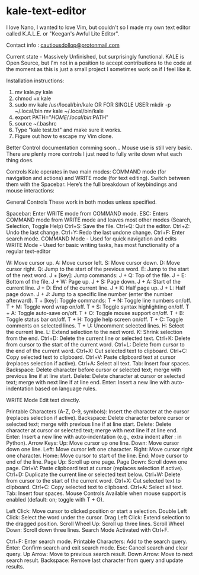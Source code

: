 # kale-text-editor
I love Nano, I wanted to love Vim, but couldn't so I made my own text editor called K.A.L.E. or "Keegan's Awful Lite Editor".

Contact info : cautiousdollop@protonmail.com

Current state - Massively Unfinished, but surprisingly functional.
KALE is Open Source, but I'm not in a position to accept contributions to the code at the moment as this is just a small project I sometimes work on if I feel like it.

Installation instructions:
  1. mv kale.py kale
  2. chmod +x kale
  3. sudo mv kale /usr/local/bin/kale
     OR FOR SINGLE USER
     mkdir -p ~/.local/bin
     mv kale ~/.local/bin/kale
  4. export PATH="$HOME/.local/bin:$PATH"
  5. source ~/.bashrc
  6. Type "kale test.txt" and make sure it works.
  7. Figure out how to escape my Vim clone.

Better Control documentation comming soon... Mouse use is still very basic. There are plenty more controls I just need to fully write down what each thing does.

Controls
Kale operates in two main modes: COMMAND mode (for navigation and actions) and WRITE mode (for text editing). Switch between them with the Spacebar. Here’s the full breakdown of keybindings and mouse interactions:

General Controls
These work in both modes unless specified.

Spacebar: Enter WRITE mode from COMMAND mode.
ESC: Enters COMMAND mode from WRITE mode and leaves most other modes (Search, Selection, Toggle Help)
Ctrl+S: Save the file.
Ctrl+Q: Quit the editor.
Ctrl+Z: Undo the last change.
Ctrl+Y: Redo the last undone change.
Ctrl+F: Enter search mode.
COMMAND Mode - Used for quick navigation and edits
WRITE Mode - Used for basic writing tasks, has most functionality of a regular text-editor

W: Move cursor up.
A: Move cursor left.
S: Move cursor down.
D: Move cursor right.
Q: Jump to the start of the previous word.
E: Jump to the start of the next word.
J + [key]: Jump commands:
  J + Q: Top of the file.
  J + E: Bottom of the file.
  J + W: Page up.
  J + S: Page down.
  J + A: Start of the current line.
  J + D: End of the current line.
  J + K: Half page up.
  J + L: Half page down.
  J + J: Jump to a specific line number (enter the number afterward).
T + [key]: Toggle commands:
  T + N: Toggle line numbers on/off.
  T + M: Toggle word wrap on/off.
  T + S: Toggle syntax highlighting on/off.
  T + A: Toggle auto-save on/off.
  T + O: Toggle mouse support on/off.
  T + B: Toggle status bar on/off.
  T + H: Toggle help screen on/off.
  T + C: Toggle comments on selected lines.
  T + U: Uncomment selected lines.
H: Select the current line.
L: Extend selection to the next word.
K: Shrink selection from the end.
Ctrl+D: Delete the current line or selected text.
Ctrl+K: Delete from cursor to the start of the current word.
Ctrl+L: Delete from cursor to the end of the current word.
Ctrl+X: Cut selected text to clipboard.
Ctrl+C: Copy selected text to clipboard.
Ctrl+V: Paste clipboard text at cursor (replaces selection if active).
Ctrl+A: Select all text.
Tab: Insert four spaces.
Backspace: Delete character before cursor or selected text; merge with previous line if at line start.
Delete: Delete character at cursor or selected text; merge with next line if at line end.
Enter: Insert a new line with auto-indentation based on language rules.

WRITE Mode
Edit text directly.

Printable Characters (A-Z, 0-9, symbols): Insert the character at the cursor (replaces selection if active).
Backspace: Delete character before cursor or selected text; merge with previous line if at line start.
Delete: Delete character at cursor or selected text; merge with next line if at line end.
Enter: Insert a new line with auto-indentation (e.g., extra indent after : in Python).
Arrow Keys:
Up: Move cursor up one line.
Down: Move cursor down one line.
Left: Move cursor left one character.
Right: Move cursor right one character.
Home: Move cursor to start of the line.
End: Move cursor to end of the line.
Page Up: Scroll up one page.
Page Down: Scroll down one page.
Ctrl+V: Paste clipboard text at cursor (replaces selection if active).
Ctrl+D: Duplicate the current line or selected text below.
Ctrl+W: Delete from cursor to the start of the current word.
Ctrl+X: Cut selected text to clipboard.
Ctrl+C: Copy selected text to clipboard.
Ctrl+A: Select all text.
Tab: Insert four spaces.
Mouse Controls
Available when mouse support is enabled (default: on; toggle with T + O).

Left Click: Move cursor to clicked position or start a selection.
Double Left Click: Select the word under the cursor.
Drag Left Click: Extend selection to the dragged position.
Scroll Wheel Up: Scroll up three lines.
Scroll Wheel Down: Scroll down three lines.
Search Mode
Activated with Ctrl+F.

Ctrl+F: Enter search mode.
Printable Characters: Add to the search query.
Enter: Confirm search and exit search mode.
Esc: Cancel search and clear query.
Up Arrow: Move to previous search result.
Down Arrow: Move to next search result.
Backspace: Remove last character from query and update results.
